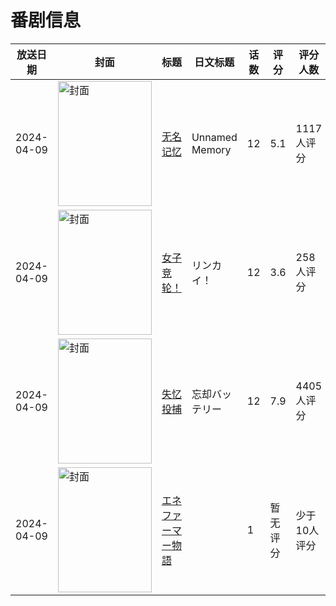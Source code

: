 # 番剧信息

|放送日期|封面|标题|日文标题|话数|评分|评分人数|
|---|---|---|---|---|---|---|
|2024-04-09|<img src="//lain.bgm.tv/pic/cover/c/36/44/410939_nKQHe.jpg" alt="封面" style="width:150px;height:200px;object-fit:cover;">|[无名记忆](https://bangumi.tv/subject/410939)|Unnamed Memory|12|5.1|1117人评分|
|2024-04-09|<img src="//lain.bgm.tv/pic/cover/c/98/20/425978_sQ8st.jpg" alt="封面" style="width:150px;height:200px;object-fit:cover;">|[女子竞轮！](https://bangumi.tv/subject/425978)|リンカイ！|12|3.6|258人评分|
|2024-04-09|<img src="//lain.bgm.tv/pic/cover/c/70/80/448478_47IsZ.jpg" alt="封面" style="width:150px;height:200px;object-fit:cover;">|[失忆投捕](https://bangumi.tv/subject/448478)|忘却バッテリー|12|7.9|4405人评分|
|2024-04-09|<img src="//lain.bgm.tv/pic/cover/c/59/9e/488201_ejTy2.jpg" alt="封面" style="width:150px;height:200px;object-fit:cover;">|[エネファーマー物語](https://bangumi.tv/subject/488201)||1|暂无评分|少于10人评分|
